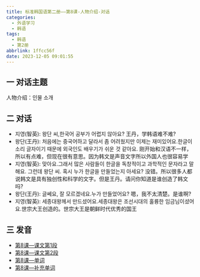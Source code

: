 ```yaml
---
title: 标准韩国语第二册——第8课-人物介绍-对话
categories:
  - 外语学习
  - 韩语
tags:
  - 韩语
  - 第2册
abbrlink: 1ffcc56f
date: 2023-12-05 09:01:55
---
```

## 一 对话主题

人物介绍：인물 소개

<!--more-->

## 二  对话

* 지영(智英): 왕단 씨,한국어 공부가 어렵지 않아요? 王丹，学韩语难不难?
* 왕단(王丹): 처음에는 중국어하고 달라서 좀 어려웠지만 이제는 재미있어요.한글이 소리 글자이기 때문에 외국인도 배우기가 쉬운 것 같아요. 刚开始和汉语不一样，所以有点难，但现在很有意思。因为韩文是声音文字所以外国人也很容易学
* 지영(智英): 맞아요.그래서 많은 사람들이 한글을 독창적이고 과학적인 문자라고 말해요. 그런데 왕단 씨. 혹시 누가 한글을 만들었는지 아세요? 没错。所以很多人都说韩文是具有独创性和科学的文字。但是王丹。请问你知道是谁创造了韩文吗?
* 왕단(王丹): 글쎄요, 잘 모르겠네요.누가 만들었어요? 嗯，我不太清楚。是谁啊?
* 지영(智英): 세종대왕께서 만드셨어요.세종대왕은 조선시대의 훌륭한 임금님이셨어요.世宗大王创造的。世宗大王是朝鲜时代优秀的国王

## 三 发音

* [第8课—课文第1段][1]
* [第8课—课文第2段][2]
* [第8课—单词][3]
* [第8课—补充单词][4]



[1]:https://active.clewm.net/DygTr5?qrurl=http://qr31.cn/DygTr5&gtype=1&key=388111752a01b1ac001654e100e2e118486645f261
[2]:https://active.clewm.net/Ddocmh?qrurl=http://qr31.cn/Ddocmh&gtype=1&key=c2b33179dbdd880bb01654ff03838f55318baf3296
[3]:https://active.clewm.net/A8OUiY?qrurl=http://qr31.cn/A8OUiY&gtype=1&key=4f08f1734b7b276960165401383ff2cb07d8f0d312
[4]:https://active.clewm.net/FBqIub?qrurl=http://qr31.cn/FBqIub&gtype=1&key=9010a17a9937345bd01654d7a23bdf647e38ab0334